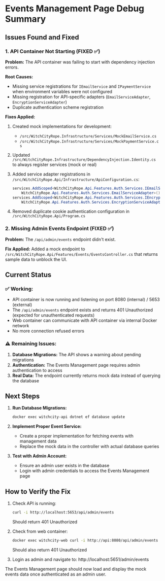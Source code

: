 # Events Management Page Debug Summary

## Issues Found and Fixed

### 1. API Container Not Starting (FIXED ✅)
**Problem:** The API container was failing to start with dependency injection errors.

**Root Causes:**
- Missing service registrations for `IEmailService` and `IPaymentService` when environment variables were not configured
- Missing registration for API-specific adapters (`EmailServiceAdapter`, `EncryptionServiceAdapter`)
- Duplicate authentication scheme registration

**Fixes Applied:**
1. Created mock implementations for development:
   - `/src/WitchCityRope.Infrastructure/Services/MockEmailService.cs`
   - `/src/WitchCityRope.Infrastructure/Services/MockPaymentService.cs`

2. Updated `/src/WitchCityRope.Infrastructure/DependencyInjection.Identity.cs` to always register services (mock or real)

3. Added service adapter registrations in `/src/WitchCityRope.Api/Infrastructure/ApiConfiguration.cs`:
   ```csharp
   services.AddScoped<WitchCityRope.Api.Features.Auth.Services.IEmailService, 
       WitchCityRope.Api.Features.Auth.Services.EmailServiceAdapter>();
   services.AddScoped<WitchCityRope.Api.Features.Auth.Services.IEncryptionService, 
       WitchCityRope.Api.Features.Auth.Services.EncryptionServiceAdapter>();
   ```

4. Removed duplicate cookie authentication configuration in `/src/WitchCityRope.Api/Program.cs`

### 2. Missing Admin Events Endpoint (FIXED ✅)
**Problem:** The `/api/admin/events` endpoint didn't exist.

**Fix Applied:** Added a mock endpoint to `/src/WitchCityRope.Api/Features/Events/EventsController.cs` that returns sample data to unblock the UI.

## Current Status

### ✅ Working:
- API container is now running and listening on port 8080 (internal) / 5653 (external)
- The `/api/admin/events` endpoint exists and returns 401 Unauthorized (expected for unauthenticated requests)
- Web container can communicate with API container via internal Docker network
- No more connection refused errors

### ⚠️ Remaining Issues:
1. **Database Migrations:** The API shows a warning about pending migrations
2. **Authentication:** The Events Management page requires admin authentication to access
3. **Real Data:** The endpoint currently returns mock data instead of querying the database

## Next Steps

1. **Run Database Migrations:**
   ```bash
   docker exec witchcity-api dotnet ef database update
   ```

2. **Implement Proper Event Service:**
   - Create a proper implementation for fetching events with management data
   - Replace the mock data in the controller with actual database queries

3. **Test with Admin Account:**
   - Ensure an admin user exists in the database
   - Login with admin credentials to access the Events Management page

## How to Verify the Fix

1. Check API is running:
   ```bash
   curl -i http://localhost:5653/api/admin/events
   ```
   Should return 401 Unauthorized

2. Check from web container:
   ```bash
   docker exec witchcity-web curl -i http://api:8080/api/admin/events
   ```
   Should also return 401 Unauthorized

3. Login as admin and navigate to: http://localhost:5651/admin/events

The Events Management page should now load and display the mock events data once authenticated as an admin user.